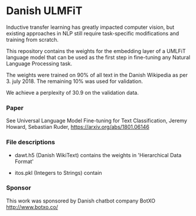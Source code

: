 # Danish ULMFiT

Inductive transfer learning has greatly impacted computer vision, but existing approaches in NLP still require task-specific modifications and training from scratch.

This repository contains the weights for the embedding layer of a UMLFiT language model that can be used as the first step in fine-tuning any Natural Language Processing task.

The weights were trained on 90% of all text in the Danish Wikipedia as per 3. july 2018. The remaining 10% was used for validation.

We achieve a perplexity of 30.9 on the validation data.

### Paper

See Universal Language Model Fine-tuning for Text Classification, Jeremy Howard, Sebastian Ruder, https://arxiv.org/abs/1801.06146

### File descriptions

- dawt.h5  (Danish WikiText) contains the weights in 'Hierarchical Data Format'

- itos.pkl (Integers to Strings) contain

### Sponsor

This work was sponsored by Danish chatbot company BotXO
http://www.botxo.co/
